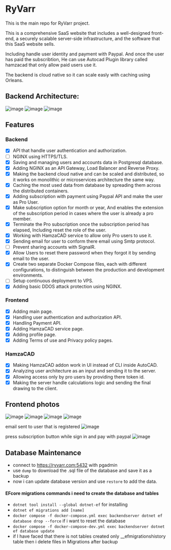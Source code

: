 # RyVarr
This is the main repo for RyVarr project.

This is a comprehensive SaaS website that includes a well-designed front-end, a securely scalable server-side infrastructure, and the software that this SaaS website sells.

Including  handle user identity and payment with Paypal. And once the user has paid the subscribtion, He can use Autocad Plugin library called hamzacad that only allow paid users use it.

The backend is cloud native so it can scale easly with caching using Orleans.

## Backend Architecture:
![image](https://github.com/RayanFarhat/RyVarr/assets/100049997/149dc50c-c4a0-4b81-b085-b06537c1e873)
![image](https://github.com/RayanFarhat/RyVarr/assets/100049997/adfc0eaf-50c1-455d-b28d-d3343f73e20a)
![image](https://github.com/RayanFarhat/RyVarr/assets/100049997/55ea845f-3894-4db2-85c5-f701d9ed6e1a)
## Features
### Backend
- [X] API that handle user authentication and authorization.
- [ ] NGINX using HTTPS/TLS.
- [X] Saving and managing users and accounts data in Postgresql database.
- [X] Adding NGINX as an API Gateway, Load Balancer and Reverse Proxy.
- [X] Making the backend cloud native and can be scaled and distributed, so it works on monolithic or microservices architecture the same way.
- [X] Caching the most used data from database by spreading them across the distributed containers.
- [X] Adding subscription with payment using Paypal API and make the user as Pro User.
- [X] Make subscription option for month or year, And enables the extension of the subscription period in cases where the user is already a pro member.
- [X] Terminate the Pro subscription once the subscription period has elapsed, Including reset the role of the user.
- [X] Working with HamzaCAD service to allow only Pro users to use it.
- [X] Sending email for user to conform there email using Smtp protocol.
- [ ] Prevent sharing accounts with SignalR.
- [X] Allow Users to reset there password when they forgot it by sending email to the user.
- [X] Create two separate Docker Compose files, each with different configurations, to distinguish between the production and development environments.
- [ ] Setup continuous deployment to VPS.
- [X] Adding basic DDOS attack protection using NGINX.

### Frontend
- [X] Adding main page.
- [X] Handling user authentication and authorization API.
- [X] Handling Payment API.
- [X] Adding HamzaCAD service page.
- [X] Adding profile page.
- [X] Adding Terms of use and Privacy policy pages.
### HamzaCAD
- [X] Making HamzaCAD addon work in UI instead of CLI inside AutoCAD.
- [X] Analyzing user architecture as an input and sending it to the server.
- [X] Allowing access only by pro users by providing there token id.
- [X] Making the server handle calculations logic and sending the final drawing to the client.

## Frontend photos
![image](https://github.com/RayanFarhat/RyVarr/assets/100049997/f67e0a2e-bbb9-4a45-a49e-09966f747c37)
![image](https://github.com/RayanFarhat/RyVarr/assets/100049997/17e405ad-7a9d-4bd9-b92a-9ad002451613)
![image](https://github.com/RayanFarhat/RyVarr/assets/100049997/86f26ca0-66c4-419f-b735-53859389d8dd)
![image](https://github.com/RayanFarhat/RyVarr/assets/100049997/5df8c545-c00d-4157-9768-1b0ac7f0fddd)

email sent to user that is registered
![image](https://github.com/RayanFarhat/RyVarr/assets/100049997/8471dd17-184a-4330-b604-351b6d67acc3)

press subscription button while sign in and pay with paypal
![image](https://github.com/RayanFarhat/RyVarr/assets/100049997/def0b81b-8505-4ca3-a208-3e1429d7197d)


## Database Maintenance
- connect to https://ryvarr.com:5432 with pgadmin
- use `dump` to download the .sql file of the database and save it as a backup
- now i can update database version and use `restore` to add the data.

#### EFcore migrations commands i need to create the database and tables
* `dotnet tool install --global dotnet-ef` for installing
* `dotnet ef migrations add [name]`
* `docker compose -f docker-compose.yml exec backendserver dotnet ef database drop --force` if i want to reset the database
* `docker compose -f docker-compose-dev.yml exec backendserver dotnet ef database update`
* if I have faced that there is not tables created only __efmigrationshistory table then i delete files in Migrations after backup















